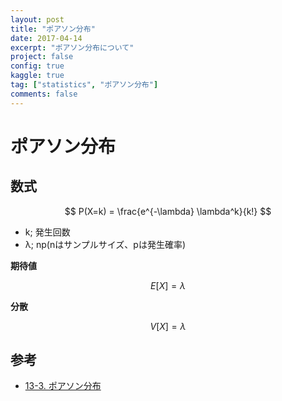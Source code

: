 ```yaml
---
layout: post
title: "ポアソン分布"
date: 2017-04-14
excerpt: "ポアソン分布について"
project: false
config: true
kaggle: true
tag: ["statistics", "ポアソン分布"]
comments: false
---
```


# ポアソン分布

## 数式

$$
P(X=k) = \frac{e^{-\lambda} \lambda^k}{k!}
$$

 - k; 発生回数
 - λ; np(nはサンプルサイズ、pは発生確率)

**期待値**  

$$
E[X] = \lambda
$$

**分散**  

$$
V[X] = \lambda
$$

## 参考
 - [13-3. ポアソン分布](https://bellcurve.jp/statistics/course/6984.html)
